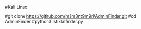 #Kali Linux 

#git clone https://github.com/m3m3nt9m9ri/AdminFinder.git
#cd AdminFinder
#python3 istiklalfinder.py
